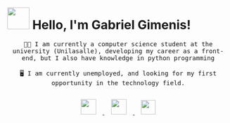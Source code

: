#  <img src="https://raw.githubusercontent.com/alexnaiman/alexnaiman/master/resources/welcomeglitch.gif" width="50px" /> Hello, I'm Gabriel Gimenis!

<p align="center" >
  <samp>
  👨‍🎓 I am currently a computer science student at the university (Unilasalle), developing my career as a front-end, but I also have knowledge in python programming
</samp>
<br/><br/>
<samp>
🖥 I am currently unemployed, and looking for my first opportunity in the technology field.
</samp>
</p>

<p align="center">
  <a href="https://www.linkedin.com/in/gabriel-gimenis-ab1136224/">
    <img src="https://raw.githubusercontent.com/alexnaiman/alexnaiman/master/resources/linkedin.webp"  width="35px" style="margin: 15px;" target="blank"/>
  </a>
  <a href="https://www.instagram.com/gimenis_gabriel/">
    <img src="https://raw.githubusercontent.com/alexnaiman/alexnaiman/master/resources/instagram.webp"  width="35px" style="margin: 15px;" />
  </a>
  <a href="gabrielgimenis2004@hotmail.com">
    <img src="https://raw.githubusercontent.com/alexnaiman/alexnaiman/master/resources/gmail.png" height="33px" style="margin: 15px;" />
  </a>
</p>
